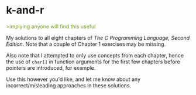 k-and-r
=======

<span style="color: #789922;">&gt;implying anyone will find this useful</span>

My solutions to all eight chapters of _The C Programming Language, Second
 Edition_. Note that a couple of Chapter 1 exercises may be missing.

Also note that I attempted to only use concepts from each chapter, hence the
use of `char[]` in function arguments for the first few chapters before
pointers are introduced, for example.

Use this however you'd like, and let me know about any incorrect/misleading
approaches in these solutions.
